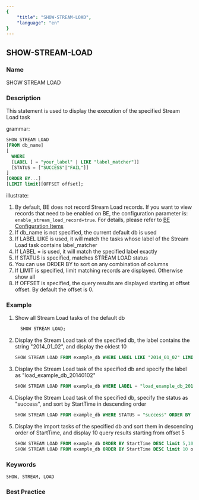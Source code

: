 ```yaml
---
{
    "title": "SHOW-STREAM-LOAD",
    "language": "en"
}
---
```


<!--
Licensed to the Apache Software Foundation (ASF) under one
or more contributor license agreements.  See the NOTICE file
distributed with this work for additional information
regarding copyright ownership.  The ASF licenses this file
to you under the Apache License, Version 2.0 (the
"License"); you may not use this file except in compliance
with the License.  You may obtain a copy of the License at

  http://www.apache.org/licenses/LICENSE-2.0

Unless required by applicable law or agreed to in writing,
software distributed under the License is distributed on an
"AS IS" BASIS, WITHOUT WARRANTIES OR CONDITIONS OF ANY
KIND, either express or implied.  See the License for the
specific language governing permissions and limitations
under the License.
-->

## SHOW-STREAM-LOAD

### Name

SHOW STREAM LOAD

### Description

This statement is used to display the execution of the specified Stream Load task

grammar:

```sql
SHOW STREAM LOAD
[FROM db_name]
[
  WHERE
  [LABEL [ = "your_label" | LIKE "label_matcher"]]
  [STATUS = ["SUCCESS"|"FAIL"]]
]
[ORDER BY...]
[LIMIT limit][OFFSET offset];
````

illustrate:

1. By default, BE does not record Stream Load records. If you want to view records that need to be enabled on BE, the configuration parameter is: `enable_stream_load_record=true`. For details, please refer to [BE Configuration Items](../../../admin-manual/config/be-config.md)
2. If db_name is not specified, the current default db is used
3. If LABEL LIKE is used, it will match the tasks whose label of the Stream Load task contains label_matcher
4. If LABEL = is used, it will match the specified label exactly
5. If STATUS is specified, matches STREAM LOAD status
6. You can use ORDER BY to sort on any combination of columns
7. If LIMIT is specified, limit matching records are displayed. Otherwise show all
8. If OFFSET is specified, the query results are displayed starting at offset offset. By default the offset is 0.

### Example

1. Show all Stream Load tasks of the default db

   ```sql
     SHOW STREAM LOAD;
   ````

2. Display the Stream Load task of the specified db, the label contains the string "2014_01_02", and display the oldest 10

   ```sql
   SHOW STREAM LOAD FROM example_db WHERE LABEL LIKE "2014_01_02" LIMIT 10;
   ````

3. Display the Stream Load task of the specified db and specify the label as "load_example_db_20140102"

   ```sql
   SHOW STREAM LOAD FROM example_db WHERE LABEL = "load_example_db_20140102";
   ````

4. Display the Stream Load task of the specified db, specify the status as "success", and sort by StartTime in descending order

   ```sql
   SHOW STREAM LOAD FROM example_db WHERE STATUS = "success" ORDER BY StartTime DESC;
   ````

5. Display the import tasks of the specified db and sort them in descending order of StartTime, and display 10 query results starting from offset 5

   ```sql
   SHOW STREAM LOAD FROM example_db ORDER BY StartTime DESC limit 5,10;
   SHOW STREAM LOAD FROM example_db ORDER BY StartTime DESC limit 10 offset 5;
   ````

### Keywords

    SHOW, STREAM, LOAD

### Best Practice

